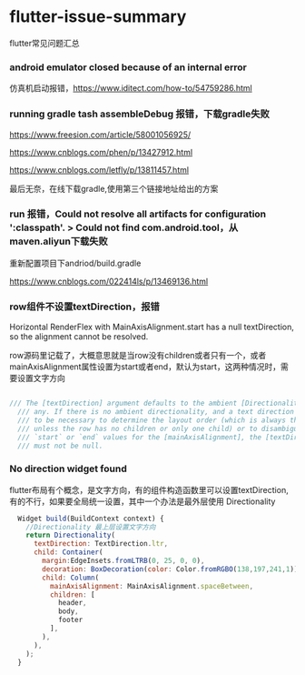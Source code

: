 # flutter-issue-summary

flutter常见问题汇总

### android emulator closed because of an internal error

仿真机启动报错，https://www.iditect.com/how-to/54759286.html

### running gradle tash assembleDebug 报错，下载gradle失败

https://www.freesion.com/article/58001056925/

https://www.cnblogs.com/phen/p/13427912.html

https://www.cnblogs.com/letfly/p/13811457.html

最后无奈，在线下载gradle,使用第三个链接地址给出的方案

### run 报错，Could not resolve all artifacts for configuration ':classpath'.    > Could not find com.android.tool，从maven.aliyun下载失败

重新配置项目下andriod/build.gradle

https://www.cnblogs.com/022414ls/p/13469136.html

### row组件不设置textDirection，报错

Horizontal RenderFlex with MainAxisAlignment.start has a null textDirection, so the alignment cannot be resolved.

row源码里记载了，大概意思就是当row没有children或者只有一个，或者mainAxisAlignment属性设置为start或者end，默认为start，这两种情况时，需要设置文字方向

```js

/// The [textDirection] argument defaults to the ambient [Directionality], if
  /// any. If there is no ambient directionality, and a text direction is going
  /// to be necessary to determine the layout order (which is always the case
  /// unless the row has no children or only one child) or to disambiguate
  /// `start` or `end` values for the [mainAxisAlignment], the [textDirection]
  /// must not be null.
```

### No direction widget found

flutter布局有个概念，是文字方向，有的组件构造函数里可以设置textDirection,有的不行，如果要全局统一设置，其中一个办法是最外层使用 Directionality 

```js
  Widget build(BuildContext context) {
    //Directionality 最上层设置文字方向
    return Directionality(
      textDirection: TextDirection.ltr,
      child: Container(
        margin:EdgeInsets.fromLTRB(0, 25, 0, 0),
        decoration: BoxDecoration(color: Color.fromRGBO(138,197,241,1)),
        child: Column(
          mainAxisAlignment: MainAxisAlignment.spaceBetween,
          children: [
            header,
            body,
            footer
          ],
        ),
      ),
    );
  }
  
```

